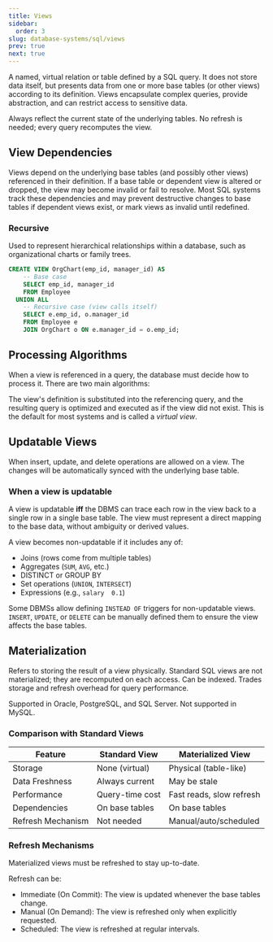 ```yaml
---
title: Views
sidebar:
  order: 3
slug: database-systems/sql/views
prev: true
next: true
---
```


A named, virtual relation or table defined by a SQL query. It does not store data itself, but presents data from one or more base tables (or other views) according to its definition. Views encapsulate complex queries, provide abstraction, and can restrict access to sensitive data.

Always reflect the current state of the underlying tables. No refresh is needed; every query recomputes the view.

## View Dependencies

Views depend on the underlying base tables (and possibly other views) referenced in their definition. If a base table or dependent view is altered or dropped, the view may become invalid or fail to resolve. Most SQL systems track these dependencies and may prevent destructive changes to base tables if dependent views exist, or mark views as invalid until redefined.

### Recursive

Used to represent hierarchical relationships within a database, such as organizational charts or family trees.

```sql
CREATE VIEW OrgChart(emp_id, manager_id) AS
    -- Base case
    SELECT emp_id, manager_id
    FROM Employee
  UNION ALL
    -- Recursive case (view calls itself)
    SELECT e.emp_id, o.manager_id
    FROM Employee e
    JOIN OrgChart o ON e.manager_id = o.emp_id;
```

## Processing Algorithms

When a view is referenced in a query, the database must decide how to process it. There are two main algorithms:

The view's definition is substituted into the referencing query, and the resulting query is optimized and executed as if the view did not exist. This is the default for most systems and is called a _virtual view_.

## Updatable Views

When insert, update, and delete operations are allowed on a view. The changes will be automatically synced with the underlying base table.

### When a view is updatable

A view is updatable **iff** the DBMS can trace each row in the view back to a single row in a single base table. The view must represent a direct mapping to the base data, without ambiguity or derived values.

A view becomes non-updatable if it includes any of:
- Joins (rows come from multiple tables)
- Aggregates (`SUM`, `AVG`, etc.)
- DISTINCT or GROUP BY
- Set operations (`UNION`, `INTERSECT`)
- Expressions (e.g., `salary  0.1`)

Some DBMSs allow defining `INSTEAD OF` triggers for non-updatable views. `INSERT`, `UPDATE`, or `DELETE` can be manually defined them to ensure the view affects the base tables.

## Materialization

Refers to storing the result of a view physically. Standard SQL views are not materialized; they are recomputed on each access. Can be indexed. Trades storage and refresh overhead for query performance.

Supported in Oracle, PostgreSQL, and SQL Server. Not supported in MySQL.

### Comparison with Standard Views

| Feature           | Standard View   | Materialized View        |
| ----------------- | --------------- | ------------------------ |
| Storage           | None (virtual)  | Physical (table-like)    |
| Data Freshness    | Always current  | May be stale             |
| Performance       | Query-time cost | Fast reads, slow refresh |
| Dependencies      | On base tables  | On base tables           |
| Refresh Mechanism | Not needed      | Manual/auto/scheduled    |

### Refresh Mechanisms

Materialized views must be refreshed to stay up-to-date.

Refresh can be:
- Immediate (On Commit): The view is updated whenever the base tables change.
- Manual (On Demand): The view is refreshed only when explicitly requested.
- Scheduled: The view is refreshed at regular intervals.
